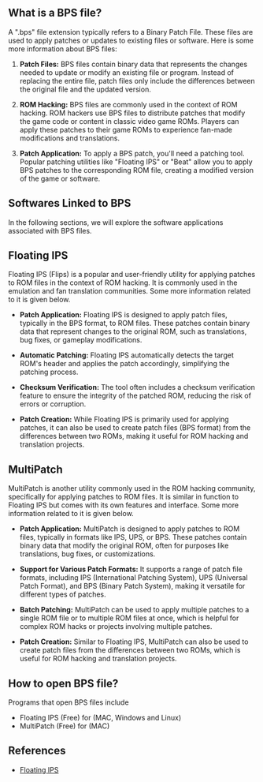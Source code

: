## What is a BPS file?

A ".bps" file extension typically refers to a Binary Patch File. These files are used to apply patches or updates to existing files or software. Here is some more information about BPS files:

1. **Patch Files:** BPS files contain binary data that represents the changes needed to update or modify an existing file or program. Instead of replacing the entire file, patch files only include the differences between the original file and the updated version.

2. **ROM Hacking:** BPS files are commonly used in the context of ROM hacking. ROM hackers use BPS files to distribute patches that modify the game code or content in classic video game ROMs. Players can apply these patches to their game ROMs to experience fan-made modifications and translations.

3. **Patch Application:** To apply a BPS patch, you'll need a patching tool. Popular patching utilities like "Floating IPS" or "Beat" allow you to apply BPS patches to the corresponding ROM file, creating a modified version of the game or software.

## Softwares Linked to BPS

In the following sections, we will explore the software applications associated with BPS files.

## Floating IPS

Floating IPS (Flips) is a popular and user-friendly utility for applying patches to ROM files in the context of ROM hacking. It is commonly used in the emulation and fan translation communities. Some more information related to it is given below.

- **Patch Application:** Floating IPS is designed to apply patch files, typically in the BPS format, to ROM files. These patches contain binary data that represent changes to the original ROM, such as translations, bug fixes, or gameplay modifications.

- **Automatic Patching:** Floating IPS automatically detects the target ROM's header and applies the patch accordingly, simplifying the patching process.

- **Checksum Verification:** The tool often includes a checksum verification feature to ensure the integrity of the patched ROM, reducing the risk of errors or corruption.

- **Patch Creation:** While Floating IPS is primarily used for applying patches, it can also be used to create patch files (BPS format) from the differences between two ROMs, making it useful for ROM hacking and translation projects.

## MultiPatch

MultiPatch is another utility commonly used in the ROM hacking community, specifically for applying patches to ROM files. It is similar in function to Floating IPS but comes with its own features and interface. Some more information related to it is given below.

- **Patch Application:** MultiPatch is designed to apply patches to ROM files, typically in formats like IPS, UPS, or BPS. These patches contain binary data that modify the original ROM, often for purposes like translations, bug fixes, or customizations.

- **Support for Various Patch Formats:** It supports a range of patch file formats, including IPS (International Patching System), UPS (Universal Patch Format), and BPS (Binary Patch System), making it versatile for different types of patches.

- **Batch Patching:** MultiPatch can be used to apply multiple patches to a single ROM file or to multiple ROM files at once, which is helpful for complex ROM hacks or projects involving multiple patches.

- **Patch Creation:** Similar to Floating IPS, MultiPatch can also be used to create patch files from the differences between two ROMs, which is useful for ROM hacking and translation projects.

## How to open BPS file?

Programs that open BPS files include

- Floating IPS (Free) for (MAC, Windows and Linux)
- MultiPatch (Free) for (MAC)

## References
* [Floating IPS](https://www.gamebrew.org/wiki/Floating_IPS)
